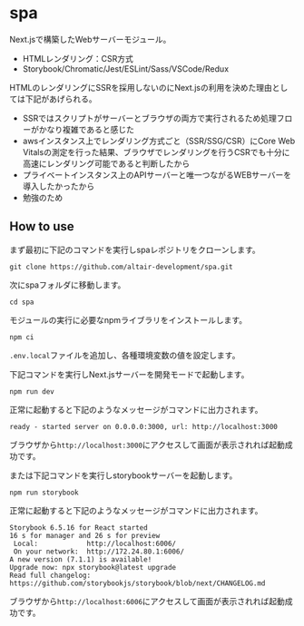 # spa
Next.jsで構築したWebサーバーモジュール。

- HTMLレンダリング：CSR方式
- Storybook/Chromatic/Jest/ESLint/Sass/VSCode/Redux

HTMLのレンダリングにSSRを採用しないのにNext.jsの利用を決めた理由としては下記があげられる。

- SSRではスクリプトがサーバーとブラウザの両方で実行されるため処理フローがかなり複雑であると感じた
- awsインスタンス上でレンダリング方式ごと（SSR/SSG/CSR）にCore Web Vitalsの測定を行った結果、ブラウザでレンダリングを行うCSRでも十分に高速にレンダリング可能であると判断したから
- プライベートインスタンス上のAPIサーバーと唯一つながるWEBサーバーを導入したかったから
- 勉強のため

## How to use
まず最初に下記のコマンドを実行しspaレポジトリをクローンします。  
```
git clone https://github.com/altair-development/spa.git
```
次にspaフォルダに移動します。
```
cd spa
```
モジュールの実行に必要なnpmライブラリをインストールします。
```
npm ci
```
`.env.local`ファイルを追加し、各種環境変数の値を設定します。

下記コマンドを実行しNext.jsサーバーを開発モードで起動します。
```
npm run dev
```
正常に起動すると下記のようなメッセージがコマンドに出力されます。
```
ready - started server on 0.0.0.0:3000, url: http://localhost:3000
```
ブラウザから`http://localhost:3000`にアクセスして画面が表示されれば起動成功です。

または下記コマンドを実行しstorybookサーバーを起動します。
```
npm run storybook
```
正常に起動すると下記のようなメッセージがコマンドに出力されます。
```
Storybook 6.5.16 for React started
16 s for manager and 26 s for preview
 Local:            http://localhost:6006/
 On your network:  http://172.24.80.1:6006/
A new version (7.1.1) is available!
Upgrade now: npx storybook@latest upgrade
Read full changelog: https://github.com/storybookjs/storybook/blob/next/CHANGELOG.md
```
ブラウザから`http://localhost:6006`にアクセスして画面が表示されれば起動成功です。
